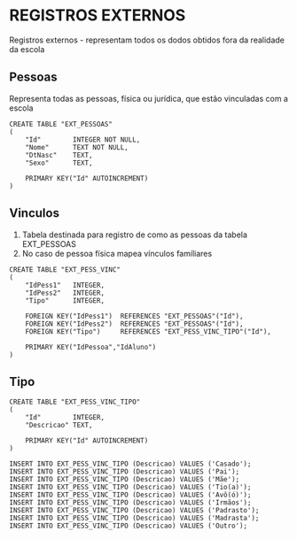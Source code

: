 # REGISTROS EXTERNOS

Registros externos - representam todos os dodos obtidos fora da realidade da escola

## Pessoas

Representa todas as pessoas, física ou jurídica, que estão vinculadas com a escola

```
CREATE TABLE "EXT_PESSOAS" 
(
	"Id"		INTEGER NOT NULL,
	"Nome"		TEXT NOT NULL,
	"DtNasc"	TEXT,
	"Sexo"		TEXT,

	PRIMARY KEY("Id" AUTOINCREMENT)
)
```

## Vinculos

1. Tabela destinada para registro de como as pessoas da tabela EXT_PESSOAS
2. No caso de pessoa física mapea vínculos famíliares

```
CREATE TABLE "EXT_PESS_VINC"
(
	"IdPess1"	INTEGER,
	"IdPess2"	INTEGER,
	"Tipo"		INTEGER,

	FOREIGN KEY("IdPess1")	REFERENCES "EXT_PESSOAS"("Id"),
	FOREIGN KEY("IdPess2")	REFERENCES "EXT_PESSOAS"("Id"),
	FOREIGN KEY("Tipo") 	REFERENCES "EXT_PESS_VINC_TIPO"("Id"),

	PRIMARY KEY("IdPessoa","IdAluno")
)
```

## Tipo
 
```
CREATE TABLE "EXT_PESS_VINC_TIPO"
(
	"Id"		INTEGER,
	"Descricao"	TEXT,

	PRIMARY KEY("Id" AUTOINCREMENT)
)

INSERT INTO EXT_PESS_VINC_TIPO (Descricao) VALUES ('Casado');
INSERT INTO EXT_PESS_VINC_TIPO (Descricao) VALUES ('Pai');
INSERT INTO EXT_PESS_VINC_TIPO (Descricao) VALUES ('Mãe');
INSERT INTO EXT_PESS_VINC_TIPO (Descricao) VALUES ('Tio(a)');
INSERT INTO EXT_PESS_VINC_TIPO (Descricao) VALUES ('Avô(ó)');
INSERT INTO EXT_PESS_VINC_TIPO (Descricao) VALUES ('Irmãos');
INSERT INTO EXT_PESS_VINC_TIPO (Descricao) VALUES ('Padrasto');
INSERT INTO EXT_PESS_VINC_TIPO (Descricao) VALUES ('Madrasta');
INSERT INTO EXT_PESS_VINC_TIPO (Descricao) VALUES ('Outro');
```